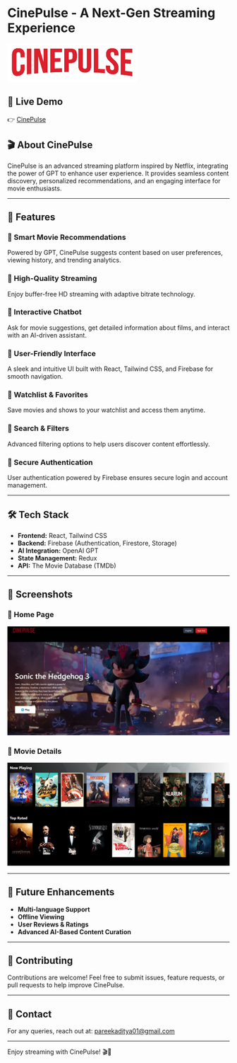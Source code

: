 # CinePulse - A Next-Gen Streaming Experience

![CinePulse Banner](./assets/cinepulse-banner.png)
## 🔗 Live Demo

👉 [CinePulse](https://netflixgpt-d305b.web.app)

## 🎬 About CinePulse
CinePulse is an advanced streaming platform inspired by Netflix, integrating the power of GPT to enhance user experience. It provides seamless content discovery, personalized recommendations, and an engaging interface for movie enthusiasts.

---

## 🚀 Features

### 🔹 Smart Movie Recommendations
Powered by GPT, CinePulse suggests content based on user preferences, viewing history, and trending analytics.

### 🔹 High-Quality Streaming
Enjoy buffer-free HD streaming with adaptive bitrate technology.

### 🔹 Interactive Chatbot
Ask for movie suggestions, get detailed information about films, and interact with an AI-driven assistant.

### 🔹 User-Friendly Interface
A sleek and intuitive UI built with React, Tailwind CSS, and Firebase for smooth navigation.

### 🔹 Watchlist & Favorites
Save movies and shows to your watchlist and access them anytime.

### 🔹 Search & Filters
Advanced filtering options to help users discover content effortlessly.

### 🔹 Secure Authentication
User authentication powered by Firebase ensures secure login and account management.

---

## 🛠️ Tech Stack

- **Frontend:** React, Tailwind CSS
- **Backend:** Firebase (Authentication, Firestore, Storage)
- **AI Integration:** OpenAI GPT
- **State Management:** Redux
- **API:** The Movie Database (TMDb)

---

## 📸 Screenshots

### 🎥 Home Page
![Home Page](./assets/home-page.png)

### 🎥 Movie Details
![Movie Details](./assets/movie-details.png)

---

## 📌 Future Enhancements

- **Multi-language Support**
- **Offline Viewing**
- **User Reviews & Ratings**
- **Advanced AI-Based Content Curation**

---

## 🤝 Contributing
Contributions are welcome! Feel free to submit issues, feature requests, or pull requests to help improve CinePulse.

---

## 📩 Contact
For any queries, reach out at: [pareekaditya01@gmail.com](mailto:pareekaditya01@gmail.com)

---

Enjoy streaming with CinePulse! 🎬🍿
